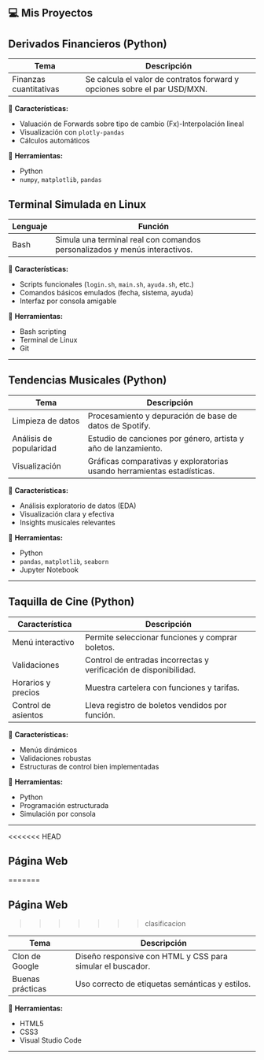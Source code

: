 
## 💻   Mis Proyectos

##  Derivados Financieros (Python)

| Tema | Descripción |
|------|-------------|
| Finanzas cuantitativas | Se calcula el valor de contratos forward y opciones sobre el par USD/MXN. |

📌 **Características:**
- Valuación de Forwards sobre tipo de cambio (Fx)-Interpolación lineal
- Visualización con `plotly-pandas`
- Cálculos automáticos

📌 **Herramientas:**
- Python
- `numpy`, `matplotlib`, `pandas`
##  Terminal Simulada en Linux

| Lenguaje | Función |
|----------|---------|
| Bash     | Simula una terminal real con comandos personalizados y menús interactivos. |

📌 **Características:**
- Scripts funcionales (`login.sh`, `main.sh`, `ayuda.sh`, etc.)
- Comandos básicos emulados (fecha, sistema, ayuda)
- Interfaz por consola amigable

📌 **Herramientas:**
- Bash scripting
- Terminal de Linux
- Git

---

##  Tendencias Musicales (Python)

| Tema                     | Descripción                                                              |
|--------------------------|--------------------------------------------------------------------------|
| Limpieza de datos        | Procesamiento y depuración de base de datos de Spotify.                 |
| Análisis de popularidad  | Estudio de canciones por género, artista y año de lanzamiento.          |
| Visualización            | Gráficas comparativas y exploratorias usando herramientas estadísticas. |

📌 **Características:**
- Análisis exploratorio de datos (EDA)
- Visualización clara y efectiva
- Insights musicales relevantes

📌 **Herramientas:**
- Python
- `pandas`, `matplotlib`, `seaborn`
- Jupyter Notebook

---

## Taquilla de Cine (Python)

 Característica          | Descripción                                                         |
|--------------------------|---------------------------------------------------------------------|
| Menú interactivo         | Permite seleccionar funciones y comprar boletos.                   |
| Validaciones             | Control de entradas incorrectas y verificación de disponibilidad.  |
| Horarios y precios       | Muestra cartelera con funciones y tarifas.                         |
| Control de asientos      | Lleva registro de boletos vendidos por función.                    |

📌 **Características:**
- Menús dinámicos
- Validaciones robustas
- Estructuras de control bien implementadas

📌 **Herramientas:**
- Python
- Programación estructurada
- Simulación por consola
---

<<<<<<< HEAD
##  Página Web
=======
##   Página Web
>>>>>>> clasificacion

| Tema             | Descripción                                                   |
|------------------|---------------------------------------------------------------|
| Clon de Google   | Diseño responsive con HTML y CSS para simular el buscador.   |
| Buenas prácticas | Uso correcto de etiquetas semánticas y estilos.              |

📌 **Herramientas:**
- HTML5
- CSS3
- Visual Studio Code

---


